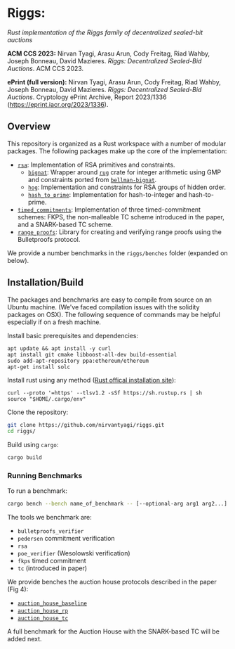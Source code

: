 # Riggs: 

_Rust implementation of the Riggs family of decentralized sealed-bit auctions_ 

**ACM CCS 2023:**
Nirvan Tyagi, Arasu Arun, Cody Freitag, Riad Wahby, Joseph Bonneau, David Mazieres. _Riggs: Decentralized Sealed-Bid Auctions_. ACM CCS 2023.

**ePrint (full version):**
Nirvan Tyagi, Arasu Arun, Cody Freitag, Riad Wahby, Joseph Bonneau, David Mazieres. _Riggs: Decentralized Sealed-Bid Auctions_. Cryptology ePrint Archive, Report 2023/1336 (https://eprint.iacr.org/2023/1336).

## Overview

This repository is organized as a Rust workspace with a number of modular packages.
The following packages make up the core of the implementation:
* [`rsa`](rsa): Implementation of RSA primitives and constraints.
  * [`bignat`](rsa/src/bignat): Wrapper around [`rug`](https://docs.rs/rug/latest/rug/) crate for integer arithmetic using GMP and constraints ported from [`bellman-bignat`](https://github.com/alex-ozdemir/bellman-bignat).
  * [`hog`](rsa/src/hog): Implementation and constraints for RSA groups of hidden order.
  * [`hash_to_prime`](rsa/src/hash_to_prime): Implementation for hash-to-integer and hash-to-prime.
* [`timed_commitments`](timed_commitments): Implementation of three timed-commitment schemes: FKPS, the non-malleable TC scheme introduced in the paper, and a SNARK-based TC scheme.
* [`range_proofs`](range_proofs): Library for creating and verifying range proofs using the Bulletproofs protocol.

We provide a number benchmarks in the `riggs/benches` folder (expanded on below).

## Installation/Build

The packages and benchmarks are easy to compile from source on an Ubuntu machine. (We've faced compilation issues with the solidity packages on OSX). The following sequence of commands may be helpful especially if on a fresh machine. 

Install basic prerequisites and dependencies:
```
apt update && apt install -y curl
apt install git cmake libboost-all-dev build-essential
sudo add-apt-repository ppa:ethereum/ethereum
apt-get install solc
```

Install rust using any method ([Rust offical installation site](https://www.rust-lang.org/tools/install)):
```
curl --proto '=https' --tlsv1.2 -sSf https://sh.rustup.rs | sh
source "$HOME/.cargo/env"
```

Clone the repository:
```bash
git clone https://github.com/nirvantyagi/riggs.git
cd riggs/
```

Build using `cargo`:
```bash
cargo build
```

### Running Benchmarks

To run a benchmark:
```bash
cargo bench --bench name_of_benchmark -- [--optional-arg arg1 arg2...]
```

The tools we benchmark are: 
* `bulletproofs_verifier`
* `pedersen` commitment verification 
* `rsa` 
* `poe_verifier` (Wesolowski verification)
* `fkps` timed commitment  
* `tc` (introduced in paper)

We provide benches the auction house protocols described in the paper (Fig 4):
* [`auction_house_baseline`](benches/auction_house_baseline.rs)
* [`auction_house_rp`](benches/auction_house_rp.rs)
* [`auction_house_tc`](benches/auction_house_tc.rs)

A full benchmark for the Auction House with the SNARK-based TC will be added next. 